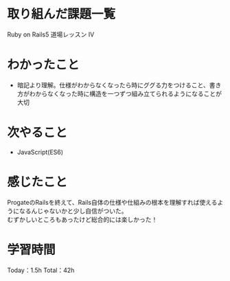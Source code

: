 # 取り組んだ課題一覧
Ruby on Rails5 道場レッスン IV

# わかったこと
- 暗記より理解。仕様がわからなくなったら時にググる力をつけること、書き方がわからなくなった時に構造を一つずつ組み立てられるようになることが大切

# 次やること
- JavaScript(ES6)

# 感じたこと
ProgateのRailsを終えて、Rails自体の仕様や仕組みの根本を理解すれば使えるようになるんじゃないかと少し自信がついた。  
むずかしいところもあったけど総合的には楽しかった！

# 学習時間
Today：1.5h Total：42h
